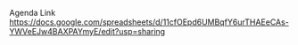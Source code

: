 Agenda Link
https://docs.google.com/spreadsheets/d/11cfOEpd6UMBqfY6urTHAEeCAs-YWVeEJw4BAXPAYmyE/edit?usp=sharing

